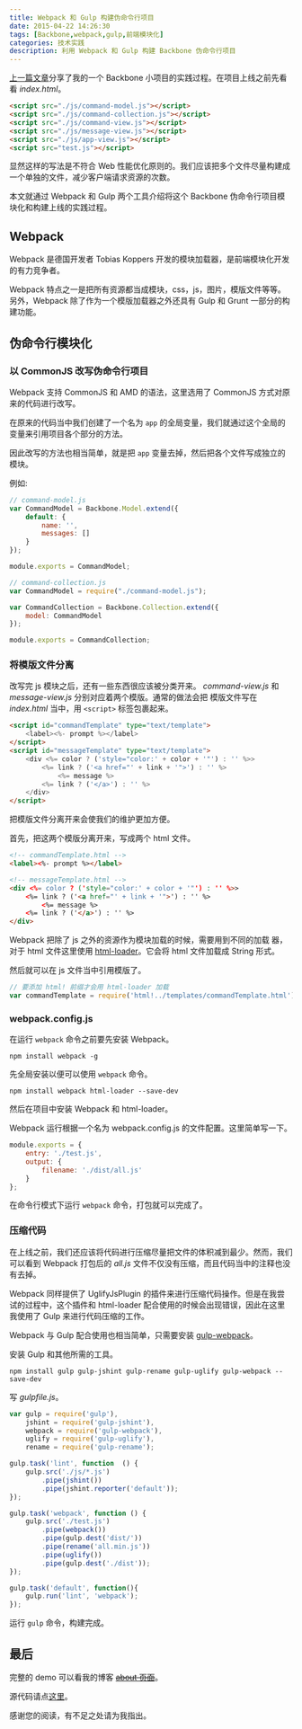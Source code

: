 ```yaml
---
title: Webpack 和 Gulp 构建伪命令行项目
date: 2015-04-22 14:26:30
tags: [Backbone,webpack,gulp,前端模块化]
categories: 技术实践
description: 利用 Webpack 和 Gulp 构建 Backbone 伪命令行项目
---
```


[上一篇文章](http://blog.acwong.org/2015/04/13/backbone-command-line/)分享了我的一个 Backbone 小项目的实践过程。在项目上线之前先看看 *index.html*。

```html
<script src="./js/command-model.js"></script>
<script src="./js/command-collection.js"></script>
<script src="./js/command-view.js"></script>
<script src="./js/message-view.js"></script>
<script src="./js/app-view.js"></script>     
<script src="test.js"></script>
```

显然这样的写法是不符合 Web 性能优化原则的。我们应该把多个文件尽量构建成一个单独的文件，减少客户端请求资源的次数。

本文就通过 Webpack 和 Gulp 两个工具介绍将这个 Backbone 伪命令行项目模块化和构建上线的实践过程。

<!-- more -->

## Webpack

Webpack 是德国开发者 Tobias Koppers 开发的模块加载器，是前端模块化开发的有力竞争者。

Webpack 特点之一是把所有资源都当成模块，css，js，图片，模版文件等等。另外，Webpack 除了作为一个模版加载器之外还具有 Gulp 和 Grunt 一部分的构建功能。

## 伪命令行模块化

### 以 CommonJS 改写伪命令行项目

Webpack 支持 CommonJS 和 AMD 的语法，这里选用了 CommonJS 方式对原来的代码进行改写。

在原来的代码当中我们创建了一个名为 `app` 的全局变量，我们就通过这个全局的变量来引用项目各个部分的方法。

因此改写的方法也相当简单，就是把 `app` 变量去掉，然后把各个文件写成独立的模块。

例如:

```javascript
// command-model.js
var CommandModel = Backbone.Model.extend({
    default: {
        name: '',
        messages: []
    }
});

module.exports = CommandModel;
```

```javascript
// command-collection.js
var CommandModel = require("./command-model.js");

var CommandCollection = Backbone.Collection.extend({
    model: CommandModel
});

module.exports = CommandCollection;
```

### 将模版文件分离

改写完 js 模块之后，还有一些东西很应该被分类开来。 *command-view.js* 和 *message-view.js* 分别对应着两个模版。通常的做法会把 模版文件写在 *index.html* 当中，用 `<script>` 标签包裹起来。

```html
<script id="commandTemplate" type="text/template">
    <label><%- prompt %></label>
</script>
<script id="messageTemplate" type="text/template">
    <div <%= color ? ('style="color:' + color + '"') : '' %>>
        <%= link ? ('<a href="' + link + '">') : '' %>
            <%= message %>
        <%= link ? ('</a>') : '' %>
    </div>
</script>
```

把模版文件分离开来会使我们的维护更加方便。

首先，把这两个模版分离开来，写成两个 html 文件。

```html
<!-- commandTemplate.html -->
<label><%- prompt %></label>
```

```html
<!-- messageTemplate.html -->
<div <%= color ? ('style="color:' + color + '"') : '' %>>
    <%= link ? ('<a href="' + link + '">') : '' %>
        <%= message %>
    <%= link ? ('</a>') : '' %>
</div>
```

Webpack 把除了 js 之外的资源作为模块加载的时候，需要用到不同的加载
器，对于 html 文件这里使用 [html-loader](https://github.com/webpack/html-loader)。它会将 html 文件加载成 String 形式。

然后就可以在 js 文件当中引用模版了。

```javascript
// 要添加 html! 前缀才会用 html-loader 加载
var commandTemplate = require('html!../templates/commandTemplate.html');
```

### webpack.config.js

在运行 `webpack` 命令之前要先安装 Webpack。

```
npm install webpack -g
```

先全局安装以便可以使用 `webpack` 命令。

```
npm install webpack html-loader --save-dev
```

然后在项目中安装 Webpack 和 html-loader。

Webpack 运行根据一个名为 webpack.config.js 的文件配置。这里简单写一下。

```javascript
module.exports = {
    entry: './test.js',
    output: {
        filename: './dist/all.js'
    }
};
```

在命令行模式下运行 `webpack` 命令，打包就可以完成了。

### 压缩代码

在上线之前，我们还应该将代码进行压缩尽量把文件的体积减到最少。然而，我们可以看到 Webpack 打包后的 *all.js* 文件不仅没有压缩，而且代码当中的注释也没有去掉。

Webpack 同样提供了 UglifyJsPlugin 的插件来进行压缩代码操作。但是在我尝试的过程中，这个插件和 html-loader 配合使用的时候会出现错误，因此在这里我使用了 Gulp 来进行代码压缩的工作。

Webpack 与 Gulp 配合使用也相当简单，只需要安装 [gulp-webpack](https://github.com/shama/gulp-webpack)。

安装 Gulp 和其他所需的工具。

```
npm install gulp gulp-jshint gulp-rename gulp-uglify gulp-webpack --save-dev
```

写 *gulpfile.js*。

```javascript
var gulp = require('gulp'),
    jshint = require('gulp-jshint'),
    webpack = require('gulp-webpack'),
    uglify = require('gulp-uglify'),
    rename = require('gulp-rename');

gulp.task('lint', function  () {
    gulp.src('./js/*.js')
        .pipe(jshint())
        .pipe(jshint.reporter('default'));
});

gulp.task('webpack', function () {
    gulp.src('./test.js')
        .pipe(webpack())
        .pipe(gulp.dest('dist/'))
        .pipe(rename('all.min.js'))
        .pipe(uglify())
        .pipe(gulp.dest('./dist'));
});

gulp.task('default', function(){
    gulp.run('lint', 'webpack');
});
```

运行 `gulp` 命令，构建完成。

## 最后

完整的 demo 可以看我的博客 [~~about 页面~~](http://blog.acwong.org/#)。

源代码请点[这里](https://github.com/acwong00/backbone-command-line)。

感谢您的阅读，有不足之处请为我指出。






